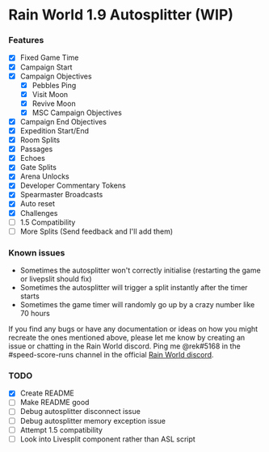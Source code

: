 # Rain World 1.9 Autosplitter (WIP)

### Features
- [x] Fixed Game Time
- [x] Campaign Start
- [x] Campaign Objectives
    - [x] Pebbles Ping
    - [x] Visit Moon
    - [x] Revive Moon
    - [x] MSC Campaign Objectives
- [x] Campaign End Objectives
- [x] Expedition Start/End
- [x] Room Splits
- [x] Passages
- [x] Echoes
- [x] Gate Splits
- [x] Arena Unlocks
- [x] Developer Commentary Tokens
- [x] Spearmaster Broadcasts
- [x] Auto reset
- [x] Challenges
- [ ] 1.5 Compatibility
- [ ] More Splits (Send feedback and I'll add them)

### Known issues
- Sometimes the autosplitter won't correctly initialise (restarting the game or livepslit should fix)
- Sometimes the autosplitter will trigger a split instantly after the timer starts
- Sometimes the game timer will randomly go up by a crazy number like 70 hours

If you find any bugs or have any documentation or ideas on how you might recreate the ones mentioned above, please let me know by creating an issue or chatting in the Rain World discord. Ping me @rek#5168 in the #speed-score-runs channel in the official [Rain World discord](https://discord.gg/rainworld).

### TODO
- [x] Create README
- [ ] Make README good
- [ ] Debug autosplitter disconnect issue
- [ ] Debug autosplitter memory exception issue
- [ ] Attempt 1.5 compatibility
- [ ] Look into Livesplit component rather than ASL script
